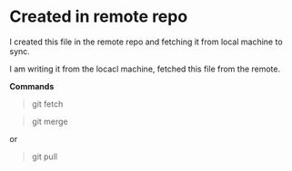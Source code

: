# Created in remote repo 

I created this file in the remote repo and fetching it from local machine to sync.

I am writing it from the locacl machine, fetched this file from the remote.

__Commands__

> git fetch

> git merge

or

> git pull